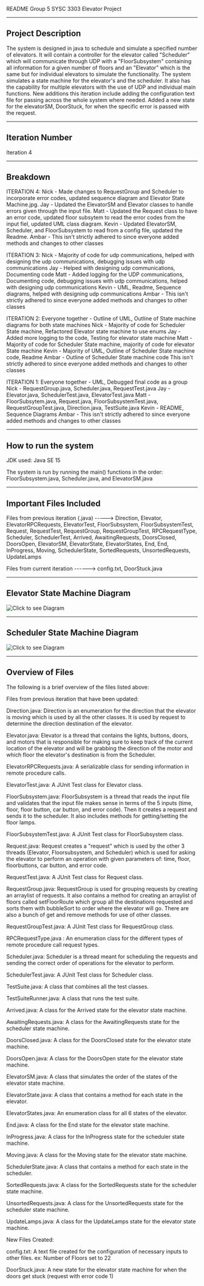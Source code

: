 README
Group 5 SYSC 3303 Elevator Project

---------------------
Project Description
---------------------

The system is designed in java to schedule and simulate a specified number of elevators. It will contain a controller for the elevator called "Scheduler" which will communicate through UDP with a "FloorSubsystem" containing all 
information for a given number of floors and an "Elevator" which is the same but for individual elevators to simulate the functionality. The system simulates a state machine for the elevator's and the scheduler. It also has 
the capability for multiple elevators with the use of UDP and individual main functions. New additions this iteration include adding the configuration text file for passing across the whole system where needed. Added a new state
for the elevatorSM, DoorStuck, for when the specific error is passed with the request.


---------------------
Iteration Number
---------------------

Iteration 4


-------------------------------
Breakdown
-------------------------------
ITERATION 4:
  Nick - Made changes to RequestGroup and Scheduler to incorporate error codes, updated sequence diagram and Elevator State Machine.jpg.
  Jay - Updated the ElevatorSM and Elevator classes to handle errors given through the input file.
  Matt - Updated the Request class to have an error code, updated floor subsytem to read the error codes from the input fiel, updated UML class diagram.
  Kevin - Updated ElevatorSM, Scheduler, and FloorSubsystem to read from a config file, updated the Readme.
  Ambar - 
  This isn't strictly adhered to since everyone added methods and changes to other classes 



ITERATION 3:
  Nick - Majority of code for udp communications, helped with designing the udp communications, debugging issues with udp communications
  Jay - Helped with designing udp communications, Documenting code
  Matt - Added logging for the UDP communications, Documenting code, debugging issues with udp communications, helped with designing udp communications
  Kevin - UML, Readme, Sequence diagrams, helped with designing udp communications
  Ambar - 
  This isn't strictly adhered to since everyone added methods and changes to other classes 



ITERATION 2:
  Everyone together - Outline of UML, Outline of State machine diagrams for both state machines
  Nick - Majority of code for Scheduler State machine, Refactored Elevator state machine to use enums
  Jay - Added more logging to the code, Testing for elevator state machine
  Matt - Majority of code for Scheduler State machine, majority of code for elevator State machine
  Kevin - Majority of UML, Outline of Scheduler State machine code, Readme
  Ambar - Outline of Scheduler State machine code
  This isn't strictly adhered to since everyone added methods and changes to other classes 



ITERATION 1:
  Everyone together - UML, Debugged final code as a group
  Nick - RequestGroup.java, Scheduler.java, RequestTest.java
  Jay - Elevator.java, SchedulerTest.java, ElevatorTest.java
  Matt - FloorSubsytem.java, Request.java, FloorSubsystemTest.java, RequestGroupTest.java, Direction.java, TestSuite.java
  Kevin - README, Sequence Diagrams
  Ambar - 
  This isn't strictly adhered to since everyone added methods and changes to other classes 


-----------------------
How to run the system
-----------------------

JDK used: Java SE 15

The system is run by running the main() functions in the order: FloorSubsystem.java, Scheduler.java, and ElevatorSM.java


--------------------------
Important Files Included
--------------------------

Files from previous iteration (.java) -----> Direction, Elevator, ElevatorRPCRequests, ElevatorTest, FloorSubsystem, FloorSubsystemTest, Request, RequestTest, RequestGroup, RequestGroupTest, 
					     RPCRequestType, Scheduler, SchedulerTest, Arrived, AwaitingRequests, DoorsClosed, DoorsOpen, ElevatorSM, ElevatorState, ElevatorStates, End, End, 
					     InProgress, Moving, SchedulerState, SortedRequests, UnsortedRequests, UpdateLamps


Files from current iteration         ------> config.txt, DoorStuck.java

--------------------------------
Elevator State Machine Diagram
--------------------------------

![Click to see Diagram](https://github.com/mattman555/SYSC_3303_Project/blob/main/State_Machine_Elevator_Subsystem.jpg)


---------------------------------
Scheduler State Machine Diagram
---------------------------------

![Click to see Diagram](https://github.com/mattman555/SYSC_3303_Project/blob/main/Scheduler%20State%20Machine.jpg)


-------------------
Overview of Files   
-------------------

The following is a brief overview of the files listed above:



Files from previous iteration that have been updated:


Direction.java: Direction is an enumeration for the direction that the elevator is moving which is used by all the other classes. It is used by request to determine the direction destination of the elevator.

Elevator.java: Elevator is a thread that contains the lights, buttons, doors, and motors that is responsible for making sure to keep track of the current location of the elevator and will be grabbing the direction 
of the motor and which floor the elevator's destination is from the Scheduler.

ElevatorRPCRequests.java: A serializable class for sending information in remote procedure calls.

ElevatorTest.java: A JUnit Test class for Elevator class.

FloorSubsystem.java: FloorSubsystem is a thread that reads the input file and validates that the input file makes sense in terms of the 5 inputs (time, floor, floor button, car button, and error code). Then it creates a request 
and sends it to the scheduler. It also includes methods for getting/setting the floor lamps.

FloorSubsystemTest.java: A JUnit Test class for FloorSubsystem class.

Request.java: Request creates a "request" which is used by the other 3 threads (Elevator, Floorsubsystem, and Scheduler) which is used for asking the elevator to perform an operation with given parameters of: 
time, floor, floorbuttons, car button, and error code.

RequestTest.java: A JUnit Test class for Request class.

RequestGroup.java: RequestGroup is used for grouping requests by creating an arraylist of requests. It also contains a method for creating an arraylist of floors called setFloorRoute which group all the destinations 
requested and sorts them with bubbleSort to order where the elevator will go. There are also a bunch of get and remove methods for use of other classes.

RequestGroupTest.java: A JUnit Test class for RequestGroup class.

RPCRequestType.java : An enumeration class for the different types of remote procedure call request types.

Scheduler.java: Scheduler is a thread meant for scheduling the requests and sending the correct order of operations for the elevator to perform.

SchedulerTest.java: A JUnit Test class for Scheduler class.

TestSuite.java: A class that combines all the test classes.

TestSuiteRunner.java: A class that runs the test suite.

Arrived.java: A class for the Arrived state for the elevator state machine.

AwaitingRequests.java: A class for the AwaitingRequests state for the scheduler state machine.

DoorsClosed.java: A class for the DoorsClosed state for the elevator state machine.

DoorsOpen.java: A class for the DoorsOpen state for the elevator state machine.

ElevatorSM.java: A class that simulates the order of the states of the elevator state machine.

ElevatorState.java: A class that contains a method for each state in the elevator.

ElevatorStates.java: An enumeration class for all 6 states of the elevator.

End.java: A class for the End state for the elevator state machine.

InProgress.java: A class for the InProgress state for the scheduler state machine.

Moving.java: A class for the Moving state for the elevator state machine.

SchedulerState.java: A class that contains a method for each state in the scheduler.

SortedRequests.java: A class for the SortedRequests state for the scheduler state machine.

UnsortedRequests.java: A class for the UnsortedRequests state for the scheduler state machine.

UpdateLamps.java: A class for the UpdateLamps state for the elevator state machine.



New Files Created: 


config.txt: A text file created for the configuration of necessary inputs to other files. ex: Number of Floors set to 22

DoorStuck.java: A new state for the elevator state machine for when the doors get stuck (request with error code 1)
